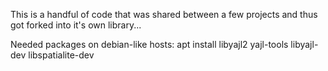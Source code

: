 This is a handful of code that was shared between a few projects and thus got forked into it's own library...


Needed packages on debian-like hosts:
	apt install libyajl2 yajl-tools libyajl-dev libspatialite-dev
